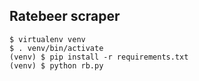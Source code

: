 ## Ratebeer scraper

```
$ virtualenv venv
$ . venv/bin/activate
(venv) $ pip install -r requirements.txt
(venv) $ python rb.py
```
